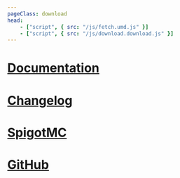 ```yaml
---
pageClass: download
head:
    - ["script", { src: "/js/fetch.umd.js" }]
    - ["script", { src: "/js/download.download.js" }]
---
```


# [Documentation](/docs/)

# [Changelog](https://github.com/naturecodevoid/fwirl/blob/main/CHANGELOG.md)

# [SpigotMC](https://www.spigotmc.org/resources/)

# [GitHub](https://github.com/naturecodevoid/fwirl)
